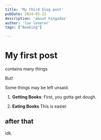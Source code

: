 ```yaml
---
title: 'My third blog post'
pubDate: 2024-05-22
description: 'about hingsdas'
author: 'lux lexeror'
tags: ["Booking"]

---
```


# My first post

contains many things

But!

Some things may be left unsaid.


1. **Getting Books**: First, you gotta get dough.

2. **Eating Books** This is easier

## after that

idk.
